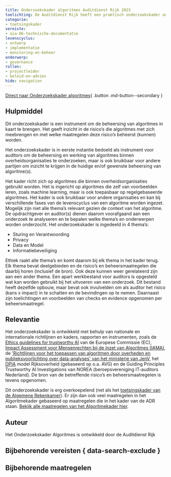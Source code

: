 ```yaml
---
title: Onderzoekskader algoritmes Auditdienst Rijk 2023 
toelichting: De Auditdienst Rijk heeft een praktisch onderzoekskader ontwikkeld om de beheersing van algoritmes in kaart te brengen. Het kader geeft inzicht in de risico’s die algoritmes met zich meebrengen en met welke maatregelen deze risico’s beheerst (kunnen) worden.
categorie: 
- toetsingskader 
vereiste:
- aia-06-technische-documentatie
levenscyclus:
- ontwerp
- implementatie
- monitoring-en-beheer
onderwerp:
- governance
rollen:
- projectleider
- beleid-en-advies
hide: navigation
---
```


<!-- tags -->

[Direct naar Onderzoekskader algoritmes](https://www.auditdienstrijk.nl/kennis-delen/documenten/publicaties/2023/11/7/onderzoekskader-algoritmes-auditdienst-rijk-2023){ .button .md-button--secondary }

## Hulpmiddel

Dit onderzoekskader is een instrument om de beheersing van algoritmes in kaart te brengen.
Het geeft inzicht in de risico’s die algoritmes met zich meebrengen en met welke maatregelen deze
risico’s beheerst (kunnen) worden. 

Het onderzoekskader is in eerste instantie bedoeld als instrument voor auditors om de beheersing
en werking van algoritmes binnen overheidsorganisaties te onderzoeken, maar is ook bruikbaar
voor andere partijen om inzicht te krijgen in de huidige en/of gewenste beheersing van algoritme(s).

Het kader richt zich op algoritmes die binnen overheidsorganisaties gebruikt worden. Het is
ingericht op algoritmes die zelf van voorbeelden leren, zoals machine learning, maar is ook
toepasbaar op regelgebaseerde algoritmes. Het kader is ook bruikbaar voor andere organisaties
en kan bij verschillende fases van de levenscyclus van een algoritme worden ingezet. Mogelijk zijn
niet alle thema’s relevant gezien de context van het algoritme. De opdrachtgever en auditor(s)
dienen daarom voorafgaand aan een onderzoek te analyseren en te bepalen welke thema’s en
onderwerpen worden onderzocht. Het onderzoekskader is ingedeeld in 4 thema’s: 

- Sturing en Verantwoording
- Privacy
- Data en Model
- Informatiebeveiliging

Ethiek raakt alle thema’s en komt daarom bij elk thema in het kader terug. Elk thema bevat
deelgebieden en de risico’s en beheersmaatregelen die daarbij horen (inclusief de bron).
Ook deze kunnen weer gerelateerd zijn aan een ander thema. Een apart werkbestand voor
auditors is opgesteld wat kan worden gebruikt bij het uitvoeren van een onderzoek. Dit bestand
heeft dezelfde opbouw, maar bevat ook invulvelden om als auditor het risico (kans x impact) in te
schatten en de bevindingen op te nemen. Daarnaast zijn toelichtingen en voorbeelden van checks
en evidence opgenomen per beheersmaatregel.

## Relevantie
Het onderzoekskader is ontwikkeld met behulp van nationale en internationale richtlijnen en
kaders, rapporten en instrumenten, zoals de [Ethics guidelines for trustworthy AI](https://digital-strategy.ec.europa.eu/en/library/ethics-guidelines-trustworthy-ai) van de Europese
Commissie (EC), [Impact Assessment voor Mensenrechten bij de inzet van Algoritmes (IAMA)](IAMA.md), de
['Richtlijnen voor het toepassen van algoritmen door overheden en publieksvoorlichting over data-analyses' van het ministerie van JenV](https://www.rijksoverheid.nl/documenten/richtlijnen/2021/09/24/richtlijnen-voor-het-toepassen-van-algoritmen-door-overheden-en-publieksvoorlichting-over-data-analyses), het [DPIA](DPIA.md) model Rijksoverheid (gebaseerd op o.a. AVG) en
de Guiding Principles Trustworthy AI Investigations van NOREA (beroepsvereniging IT-auditors
Nederland). De bron van de betreffende risico’s en beheersmaatregelen is tevens opgenomen.

Dit onderzoekskader is erg overkoepelend (net als het [toetsingskader van de Algemene Rekenkamer](toetsingskader-algemene-rekenkamer.md)). Er zijn dan ook veel maatregelen in het Algoritmekader gebaseerd op maatregelen die in het kader van de ADR staan. [Bekijk alle maatregelen van het Algoritmekader hier](../maatregelen/index.md).

## Auteur
Het Onderzoekskader Algoritmes is ontwikkeld door de Auditdienst Rijk  

## Bijbehorende vereisten { data-search-exclude }

<!-- list_vereisten_on_maatregelen_page -->

## Bijbehorende maatregelen

<!-- list_maatregelen_on_hulpmiddelen_page -->

